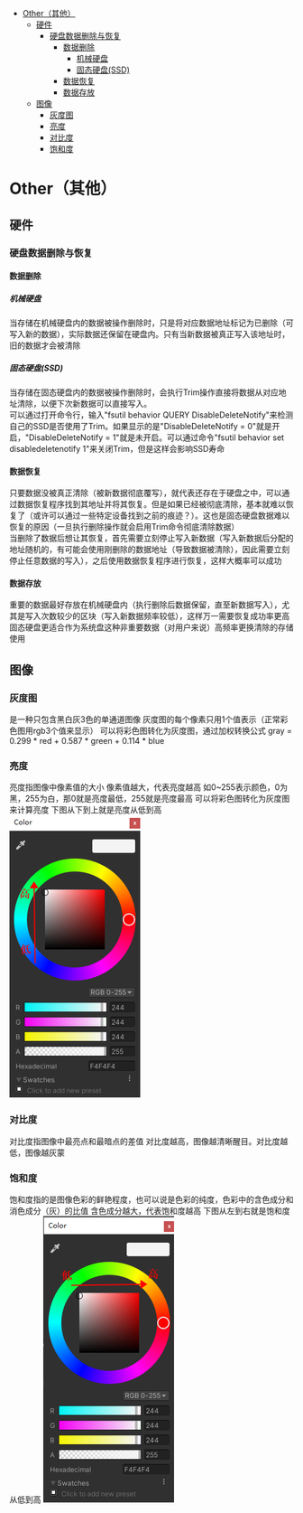 - [Other（其他）](#other其他)
  - [硬件](#硬件)
    - [硬盘数据删除与恢复](#硬盘数据删除与恢复)
      - [数据删除](#数据删除)
        - [机械硬盘](#机械硬盘)
        - [固态硬盘(SSD)](#固态硬盘ssd)
      - [数据恢复](#数据恢复)
      - [数据存放](#数据存放)
  - [图像](#图像)
    - [灰度图](#灰度图)
    - [亮度](#亮度)
    - [对比度](#对比度)
    - [饱和度](#饱和度)

# Other（其他）

## 硬件
### 硬盘数据删除与恢复
#### 数据删除
##### 机械硬盘
当存储在机械硬盘内的数据被操作删除时，只是将对应数据地址标记为已删除（可写入新的数据），实际数据还保留在硬盘内。只有当新数据被真正写入该地址时，旧的数据才会被清除
##### 固态硬盘(SSD)
当存储在固态硬盘内的数据被操作删除时，会执行Trim操作直接将数据从对应地址清除，以便下次新数据可以直接写入。</br>
可以通过打开命令行，输入"fsutil behavior QUERY DisableDeleteNotify"来检测自己的SSD是否使用了Trim。如果显示的是"DisableDeleteNotify = 0"就是开启，"DisableDeleteNotify = 1"就是未开启。可以通过命令"fsutil behavior set disabledeletenotify 1"来关闭Trim，但是这样会影响SSD寿命
#### 数据恢复
只要数据没被真正清除（被新数据彻底覆写），就代表还存在于硬盘之中，可以通过数据恢复程序找到其地址并将其恢复。但是如果已经被彻底清除，基本就难以恢复了（或许可以通过一些特定设备找到之前的痕迹？）。这也是固态硬盘数据难以恢复的原因（一旦执行删除操作就会启用Trim命令彻底清除数据）</br>
当删除了数据后想让其恢复，首先需要立刻停止写入新数据（写入新数据后分配的地址随机的，有可能会使用刚删除的数据地址（导致数据被清除），因此需要立刻停止任意数据的写入），之后使用数据恢复程序进行恢复，这样大概率可以成功
#### 数据存放
重要的数据最好存放在机械硬盘内（执行删除后数据保留，直至新数据写入），尤其是写入次数较少的区块（写入新数据频率较低），这样万一需要恢复成功率更高</br>
固态硬盘更适合作为系统盘这种非重要数据（对用户来说）高频率更换清除的存储使用

## 图像

### 灰度图
是一种只包含黑白灰3色的单通道图像
灰度图的每个像素只用1个值表示（正常彩色图用rgb3个值来显示）
可以将彩色图转化为灰度图，通过加权转换公式
gray = 0.299 * red + 0.587 * green + 0.114 * blue

### 亮度
亮度指图像中像素值的大小
像素值越大，代表亮度越高
如0~255表示颜色，0为黑，255为白，那0就是亮度最低，255就是亮度最高
可以将彩色图转化为灰度图来计算亮度
下图从下到上就是亮度从低到高
![Alt text](assets/others/image-1.png)


### 对比度
对比度指图像中最亮点和最暗点的差值
对比度越高，图像越清晰醒目。对比度越低，图像越灰蒙

### 饱和度
饱和度指的是图像色彩的鲜艳程度，也可以说是色彩的纯度，色彩中的含色成分和消色成分（灰）的比值
含色成分越大，代表饱和度越高
下图从左到右就是饱和度从低到高
![Alt text](assets/others/image-2.png)

